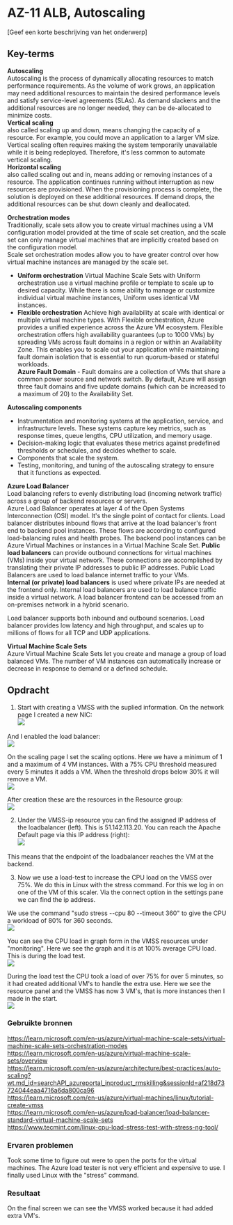 # AZ-11 ALB, Autoscaling
[Geef een korte beschrijving van het onderwerp]

## Key-terms  
**Autoscaling**  
Autoscaling is the process of dynamically allocating resources to match performance requirements. As the volume of work grows, an application may need additional resources to maintain the desired performance levels and satisfy service-level agreements (SLAs). As demand slackens and the additional resources are no longer needed, they can be de-allocated to minimize costs.  
**Vertical scaling**  
also called scaling up and down, means changing the capacity of a resource. For example, you could move an application to a larger VM size. Vertical scaling often requires making the system temporarily unavailable while it is being redeployed. Therefore, it's less common to automate vertical scaling.  
**Horizontal scaling**  
also called scaling out and in, means adding or removing instances of a resource. The application continues running without interruption as new resources are provisioned. When the provisioning process is complete, the solution is deployed on these additional resources. If demand drops, the additional resources can be shut down cleanly and deallocated.  

**Orchestration modes**  
Traditionally, scale sets allow you to create virtual machines using a VM configuration model provided at the time of scale set creation, and the scale set can only manage virtual machines that are implicitly created based on the configuration model.  
Scale set orchestration modes allow you to have greater control over how virtual machine instances are managed by the scale set.
- **Uniform orchestration** Virtual Machine Scale Sets with Uniform orchestration use a virtual machine profile or template to scale up to desired capacity. While there is some ability to manage or customize individual virtual machine instances, Uniform uses identical VM instances.  
- **Flexible orchestration** Achieve high availability at scale with identical or multiple virtual machine types. With Flexible orchestration, Azure provides a unified experience across the Azure VM ecosystem. Flexible orchestration offers high availability guarantees (up to 1000 VMs) by spreading VMs across fault domains in a region or within an Availability Zone. This enables you to scale out your application while maintaining fault domain isolation that is essential to run quorum-based or stateful workloads.  
**Azure Fault Domain** - Fault domains are a collection of VMs that share a common power source and network switch. By default, Azure will assign three fault domains and five update domains (which can be increased to a maximum of 20) to the Availability Set. 

**Autoscaling components**  
- Instrumentation and monitoring systems at the application, service, and infrastructure levels. These systems capture key metrics, such as response times, queue lengths, CPU utilization, and memory usage.  
- Decision-making logic that evaluates these metrics against predefined thresholds or schedules, and decides whether to scale.  
- Components that scale the system.  
- Testing, monitoring, and tuning of the autoscaling strategy to ensure that it functions as expected.  

**Azure Load Balancer**  
Load balancing refers to evenly distributing load (incoming network traffic) across a group of backend resources or servers.  
Azure Load Balancer operates at layer 4 of the Open Systems Interconnection (OSI) model. It's the single point of contact for clients. Load balancer distributes inbound flows that arrive at the load balancer's front end to backend pool instances. These flows are according to configured load-balancing rules and health probes. The backend pool instances can be Azure Virtual Machines or instances in a Virtual Machine Scale Set.
**Public load balancers** can provide outbound connections for virtual machines (VMs) inside your virtual network. These connections are accomplished by translating their private IP addresses to public IP addresses. Public Load Balancers are used to load balance internet traffic to your VMs.  
**Internal (or private) load balancers** is used where private IPs are needed at the frontend only. Internal load balancers are used to load balance traffic inside a virtual network. A load balancer frontend can be accessed from an on-premises network in a hybrid scenario.  

Load balancer supports both inbound and outbound scenarios. Load balancer provides low latency and high throughput, and scales up to millions of flows for all TCP and UDP applications.  


**Virtual Machine Scale Sets**  
Azure Virtual Machine Scale Sets let you create and manage a group of load balanced VMs. The number of VM instances can automatically increase or decrease in response to demand or a defined schedule.  



## Opdracht  
1. Start with creating a VMSS with the suplied information. On the network page I created a new NIC:  
![](https://github.com/techgrounds/techgrounds-Rogier1978/blob/main/00_includes/06_Azure-2/AZ_11%2001%20VMSS%20network%20interface.png)  

And I enabled the load balancer:  
![](https://github.com/techgrounds/techgrounds-Rogier1978/blob/main/00_includes/06_Azure-2/AZ_11%2002%20VMSS%20lb.png)  

On the scaling page I set the scaling options. Here we have a minimum of 1 and a maximum of 4 VM instances. With a 75% CPU threshold measured every 5 minutes it adds a VM. When the threshold drops below 30% it will remove a VM.  
![](https://github.com/techgrounds/techgrounds-Rogier1978/blob/main/00_includes/06_Azure-2/AZ_11%2003%20VMSS%20scaling%20settings.png)  

After creation these are the resources in the Resource group:  
![](https://github.com/techgrounds/techgrounds-Rogier1978/blob/main/00_includes/06_Azure-2/AZ_11%2004%20VMSS%20resources%20overview.png)  


2. Under the VMSS-ip resource you can find the assigned IP address of the loadbalancer (left). This is 51.142.113.20. You can reach the Apache Default page via this IP address (right):  
![](https://github.com/techgrounds/techgrounds-Rogier1978/blob/main/00_includes/06_Azure-2/AZ_11%2005%20apache%20default.png)  

This means that the endpoint of the loadbalancer reaches the VM at the backend.  

3. Now we use a load-test to increase the CPU load on the VMSS over 75%. We do this in Linux with the stress command. For this we log in on one of the VM of this scaler. Via the connect option in the settings pane we can find the ip address.  

We use the command "sudo stress --cpu 80 --timeout 360" to give the CPU a workload of 80% for 360 seconds.  
![](https://github.com/techgrounds/techgrounds-Rogier1978/blob/main/00_includes/06_Azure-2/AZ_11%2008%20linux%20stress%20test.png)  

You can see the CPU load in graph form in the VMSS resources under "monitoring". Here we see the graph and it is at 100% average CPU load. This is during the load test.  
![](https://github.com/techgrounds/techgrounds-Rogier1978/blob/main/00_includes/06_Azure-2/AZ_11%2007%20cpu%20graph.png)  

During the load test the CPU took a load of over 75% for over 5 minutes, so it had created additional VM's to handle the extra use. Here we see the resource panel and the VMSS has now 3 VM's, that is more instances then I made in the start.  
![](https://github.com/techgrounds/techgrounds-Rogier1978/blob/main/00_includes/06_Azure-2/AZ_11%2009%20VMSS%20added%20vms.png)  


### Gebruikte bronnen
https://learn.microsoft.com/en-us/azure/virtual-machine-scale-sets/virtual-machine-scale-sets-orchestration-modes  
https://learn.microsoft.com/en-us/azure/virtual-machine-scale-sets/overview  
https://learn.microsoft.com/en-us/azure/architecture/best-practices/auto-scaling?wt.md_id=searchAPI_azureportal_inproduct_rmskilling&sessionId=af218d73724044eaa4716a6da800ca96  
https://learn.microsoft.com/en-us/azure/virtual-machines/linux/tutorial-create-vmss  
https://learn.microsoft.com/en-us/azure/load-balancer/load-balancer-standard-virtual-machine-scale-sets  
https://www.tecmint.com/linux-cpu-load-stress-test-with-stress-ng-tool/  


### Ervaren problemen
Took some time to figure out were to open the ports for the virtual machines. The Azure load tester is not very efficient and expensive to use. I finally used Linux with the "stress" command.  

### Resultaat
On the final screen we can see the VMSS worked because it had added extra VM's.
